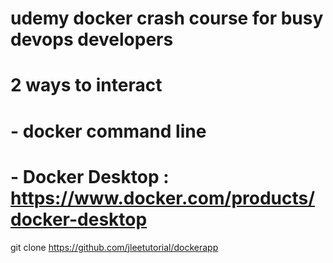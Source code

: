 
# udemy docker crash course for busy devops developers

# 2 ways to interact
# - docker command line 
# - Docker Desktop : https://www.docker.com/products/docker-desktop

git clone https://github.com/jleetutorial/dockerapp


